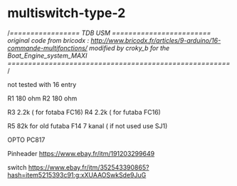 # multiswitch-type-2

/*================= TDB USM  ========================
   original code from bricodx : http://www.bricodx.fr/articles/9-arduino/16-commande-multifonctions/
   modified by croky_b for the Boat_Engine_system_MAXI
======================================================*/

not tested with 16 entry 


R1 180 ohm
R2 180 ohm

R3 2.2k ( for fotaba FC16)
R4 2.2k ( for futaba FC16)

R5 82k for old futaba F14 7 kanal ( if not used use SJ1)

OPTO PC817

Pinheader 
https://www.ebay.fr/itm/191203299649

switch
https://www.ebay.fr/itm/352543390865?hash=item5215393c91:g:xXUAAOSwkSde9JuG
